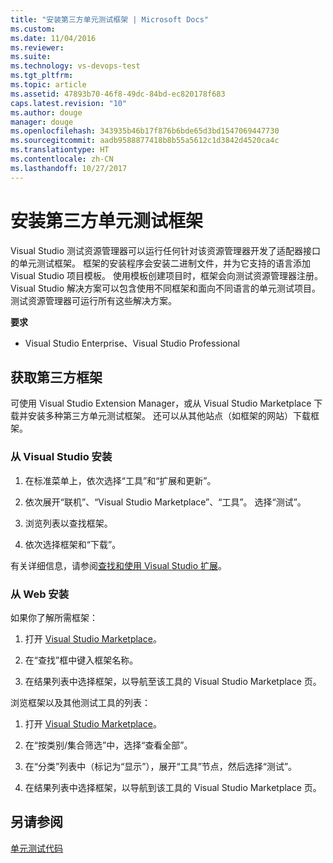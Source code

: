 ```yaml
---
title: "安装第三方单元测试框架 | Microsoft Docs"
ms.custom: 
ms.date: 11/04/2016
ms.reviewer: 
ms.suite: 
ms.technology: vs-devops-test
ms.tgt_pltfrm: 
ms.topic: article
ms.assetid: 47893b70-46f8-49dc-84bd-ec820178f683
caps.latest.revision: "10"
ms.author: douge
manager: douge
ms.openlocfilehash: 343935b46b17f876b6bde65d3bd1547069447730
ms.sourcegitcommit: aadb9588877418b8b55a5612c1d3842d4520ca4c
ms.translationtype: HT
ms.contentlocale: zh-CN
ms.lasthandoff: 10/27/2017
---
```

# <a name="install-third-party-unit-test-frameworks"></a>安装第三方单元测试框架
Visual Studio 测试资源管理器可以运行任何针对该资源管理器开发了适配器接口的单元测试框架。 框架的安装程序会安装二进制文件，并为它支持的语言添加 Visual Studio 项目模板。 使用模板创建项目时，框架会向测试资源管理器注册。 Visual Studio 解决方案可以包含使用不同框架和面向不同语言的单元测试项目。 测试资源管理器可运行所有这些解决方案。  
  
 **要求**  
  
-   Visual Studio Enterprise、Visual Studio Professional  
  
## <a name="acquiring-third-party-frameworks"></a>获取第三方框架  
 可使用 Visual Studio Extension Manager，或从 Visual Studio Marketplace 下载并安装多种第三方单元测试框架。 还可以从其他站点（如框架的网站）下载框架。  
  
### <a name="installing-from-visual-studio"></a>从 Visual Studio 安装  
  
1.  在标准菜单上，依次选择“工具”和“扩展和更新”。  
  
2.  依次展开“联机”、“Visual Studio Marketplace”、“工具”。 选择“测试”。  
  
3.  浏览列表以查找框架。  
  
4.  依次选择框架和“下载”。  
  
 有关详细信息，请参阅[查找和使用 Visual Studio 扩展](../ide/finding-and-using-visual-studio-extensions.md)。  
  
### <a name="installing-from-the-web"></a>从 Web 安装  
 如果你了解所需框架：  
  
1.  打开 [Visual Studio Marketplace](https://marketplace.visualstudio.com/vs)。  
  
2.  在“查找”框中键入框架名称。  
  
3.  在结果列表中选择框架，以导航至该工具的 Visual Studio Marketplace 页。  
  
 浏览框架以及其他测试工具的列表：  
  
1.  打开 [Visual Studio Marketplace](https://marketplace.visualstudio.com/vs)。  
  
2.  在“按类别/集合筛选”中，选择“查看全部”。  
  
3.  在“分类”列表中（标记为“显示”），展开“工具”节点，然后选择“测试”。  
  
4.  在结果列表中选择框架，以导航到该工具的 Visual Studio Marketplace 页。  
  
## <a name="see-also"></a>另请参阅  
 [单元测试代码](../test/unit-test-your-code.md)
